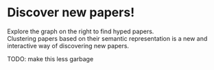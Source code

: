 # Discover new papers!
Explore the graph on the right to find hyped papers.  
Clustering papers based on their semantic representation is a 
new and interactive way of discovering new papers.

TODO: make this less garbage